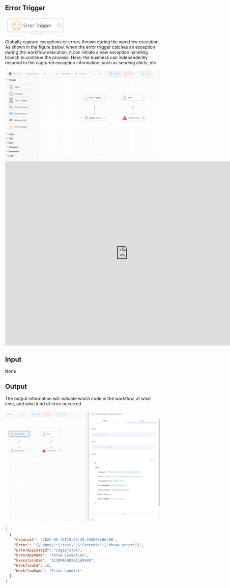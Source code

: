 ## Error Trigger

<img src="./img/error_trigger_menu.png" alt="image-20250513192811512" style="zoom:50%;" />

Globally capture exceptions or errors thrown during the workflow execution. As shown in the figure below, when the error trigger catches an exception during the workflow execution, it can initiate a new exception handling branch to continue the process. Here, the business can independently respond to the captured exception information, such as sending alerts, etc.

<img src="./img/error_trigger_workflow.png" alt="image-20250513195338162" style="zoom:50%;" />



<iframe 
    width="800" 
    height="600" 
    src="https://www.youtube.com/embed/qaK4fCVEfmg"  frameborder="0" 
    allow="accelerometer; autoplay; encrypted-media; gyroscope; picture-in-picture" 
    allowfullscreen>
</iframe>

## Input

None



## Output

The output information will indicate which node in the workflow, at what time, and what kind of error occurred.

<img src="./img/error_trigger_output.png" alt="image-20250513195439010" style="zoom:50%;" />

```json
[
  {
    "CreateAt": "2025-05-13T19:53:20.390535+08:00",
    "Error": "{\"Name\":\"test\",\"Content\":\"throw error\"}",
    "ErrorAppInstId": "v3g1sjx7pk",
    "ErrorAppName": "Throw Exception",
    "ExecutionUid": "313004680261140480",
    "WorkflowId": 18,
    "WorkflowName": "Error handler"
  }
]
```

